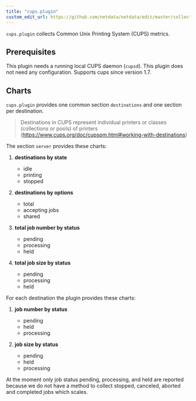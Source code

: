 ```yaml
---
title: "cups.plugin"
custom_edit_url: https://github.com/netdata/netdata/edit/master/collectors/cups.plugin/README.md
---
```




`cups.plugin` collects Common Unix Printing System (CUPS) metrics.

## Prerequisites

This plugin needs a running local CUPS daemon (`cupsd`). This plugin does not need any configuration. Supports cups since version 1.7.

## Charts

`cups.plugin` provides one common section `destinations` and one section per destination. 

> Destinations in CUPS represent individual printers or classes (collections or pools) of printers (<https://www.cups.org/doc/cupspm.html#working-with-destinations>)

The section `server` provides these charts:

1.  **destinations by state**

    -   idle
    -   printing
    -   stopped

2.  **destinations by options**

    -   total
    -   accepting jobs
    -   shared

3.  **total job number by status**

    -   pending
    -   processing
    -   held

4.  **total job size by status**

    -   pending
    -   processing
    -   held

For each destination the plugin provides these charts:

1.  **job number by status**

    -   pending
    -   held
    -   processing

2.  **job size by status**

    -   pending
    -   held
    -   processing

At the moment only job status pending, processing, and held are reported because we do not have a method to collect stopped, canceled, aborted and completed jobs which scales.



